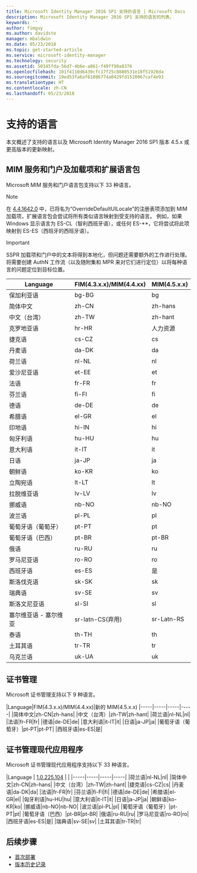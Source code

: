 ```yaml
---
title: Microsoft Identity Manager 2016 SP1 支持的语言 | Microsoft Docs
description: Microsoft Identity Manager 2016 SP1 支持的语言的列表。
keywords: ''
author: fimguy
ms.author: davidste
manager: mbaldwin
ms.date: 05/23/2018
ms.topic: get-started-article
ms.service: microsoft-identity-manager
ms.technology: security
ms.assetid: 50345fda-56d7-4b6e-a861-f49ff90a8376
ms.openlocfilehash: 101f4110d6439cfc17f25c8880531e18f51920da
ms.sourcegitcommit: 19ed53fa6af61086774a0429fd1520067caf4e93
ms.translationtype: HT
ms.contentlocale: zh-CN
ms.lasthandoff: 05/23/2018
---
```

# <a name="supported-languages"></a>支持的语言

本文概述了支持的语言以及 Microsoft Identity Manager 2016 SP1 版本 4.5.x 或更高版本的更新映射。

## <a name="mim-service-and-portal-and-add-ins-and-extensions-language-pack"></a>MIM 服务和门户及加载项和扩展语言包 

Microsoft MIM 服务和门户语言包支持以下 33 种语言。  

> [!NOTE]
> 在 [4.4.1642.0](https://support.microsoft.com/en-us/help/4021562/hotfix-rollup-package-build-4-4-1642-0-is-available-for-microsoft) 中，已将名为“OverrideDefaultUILocale”的注册表项添加到 MIM 加载项，扩展语言包会尝试将所有类似语言映射到受支持的语言。 例如，如果 Windows 显示语言为 ES-CL（智利西班牙语），或任何 ES-**，它将尝试将此项映射到 ES-ES（西班牙的西班牙语）。

> [!IMPORTANT]
> SSPR 加载项和门户中的文本将得到本地化，但问题还需要额外的工作进行处理。 将需要创建 AuthN 工作流（以及随附集和 MPR 来对它们进行定位）以将每种语言的问题定位到目标位置。

|Language|FIM(4.3.x.x)/MIM(4.4.xx)|MIM(4.5.x.x)
|-----|-----|-----|
|保加利亚语|bg-BG|bg|
|简体中文|zh-CN|zh-hans|
|中文（台湾）|zh-TW|zh-hant|
|克罗地亚语|hr-HR|人力资源|
|捷克语|cs-CZ|cs|
|丹麦语|da-DK|da|
|荷兰语|nl-NL|nl|
|爱沙尼亚语|et-EE|et|
|法语|fr-FR|fr|
|芬兰语|fi-FI|fi|
|德语|de-DE|de|
|希腊语|el-GR|el|
|印地语|hi-IN|hi|
|匈牙利语|hu-HU|hu|
|意大利语|it-IT|it|
|日语|ja-JP|ja|
|朝鲜语|ko-KR|ko|
|立陶宛语|lt-LT|lt|
|拉脱维亚语|lv-LV|lv|
|挪威语|nb-NO|nb-NO|
|波兰语|pl-PL|pl|
|葡萄牙语（葡萄牙）|pt-PT|pt|
|葡萄牙语（巴西）|pt-BR|pt-BR|
|俄语|ru-RU|ru||sv|
|罗马尼亚语|ro-RO|ro|
|西班牙语|es-ES|是|
|斯洛伐克语|sk-SK|sk|
|瑞典语|sv-SE|sv|
|斯洛文尼亚语|sl-SI|sl|
|塞尔维亚语 - 塞尔维亚 |sr-latn-CS(弃用)|sr-Latn-RS|
|泰语|th-TH|th|
|土耳其语|tr-TR|tr|
|乌克兰语|uk-UA|uk|

## <a name="certificate-management"></a>证书管理 
Microsoft 证书管理支持以下 9 种语言。 

|Language|FIM(4.3.x.x)/MIM(4.4.xx)|新的 MIM(4.5.x.x)
|-----|-----|-----|-----|
|简体中文|zh-CN|zh-hans|
|中文（台湾）|zh-TW|zh-hant|
|荷兰语|nl-NL|nl|
|法语|fr-FR|fr|
|德语|de-DE|de|
|意大利语|it-IT|it|
|日语|ja-JP|ja|
|葡萄牙语（葡萄牙）|pt-PT|pt-PT|
|西班牙语|es-ES|是|

## <a name="certificate-management-modern-application"></a>证书管理现代应用程序  
Microsoft 证书管理现代应用程序支持以下 33 种语言。 

|Language | [1.0.225.104](https://www.microsoft.com/en-us/download/details.aspx?id=54954) | |
|-----|-----|-----|-----|
|荷兰语|nl-NL|nl|
|简体中文|zh-CN|zh-hans|
|中文（台湾）|zh-TW|zh-hant|
|捷克语|cs-CZ|cs|
|丹麦语|da-DK|da|
|法语|fr-FR|fr|
|芬兰语|fi-FI|fi|
|德语|de-DE|de|
|希腊语|el-GR|el|
|匈牙利语|hu-HU|hu|
|意大利语|it-IT|it|
|日语|ja-JP|ja|
|朝鲜语|ko-KR|ko|
|挪威语|nb-NO|nb-NO|
|波兰语|pl-PL|pl|
|葡萄牙语（葡萄牙）|pt-PT|pt|
|葡萄牙语（巴西）|pt-BR|pt-BR|
|俄语|ru-RU|ru|
|罗马尼亚语|ro-RO|ro|
|西班牙语|es-ES|是|
|瑞典语|sv-SE|sv|
|土耳其语|tr-TR|tr|

## <a name="next-steps"></a>后续步骤

- [首次部署](microsoft-identity-manager-deploy.md)
- [版本历史记录](/reference/version-history.md)